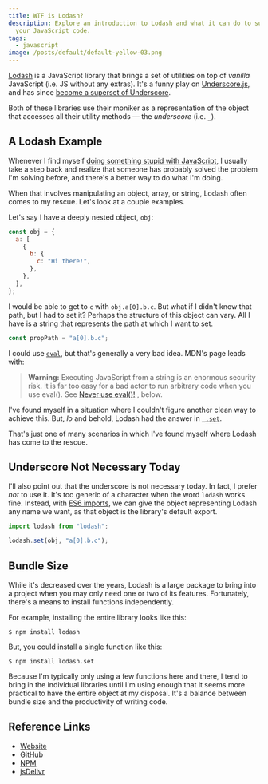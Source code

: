 ```yaml
---
title: WTF is Lodash?
description: Explore an introduction to Lodash and what it can do to support
  your JavaScript code.
tags:
  - javascript
image: /posts/default/default-yellow-03.png
---
```


[Lodash](https://lodash.com/) is a JavaScript library that brings a set of utilities on top of _vanilla_ JavaScript (i.e. JS without any extras). It's a funny play on [Underscore.js](https://underscorejs.org/), and has since [become a superset of Underscore](https://stackoverflow.com/a/13898916/2241124).

Both of these libraries use their moniker as a representation of the object that accesses all their utility methods — the _underscore_ (i.e. `_`).

## A Lodash Example

Whenever I find myself [doing something stupid with JavaScript](/posts/dont-do-stupid-shit-with-javascript/), I usually take a step back and realize that someone has probably solved the problem I'm solving before, and there's a better way to do what I'm doing.

When that involves manipulating an object, array, or string, Lodash often comes to my rescue. Let's look at a couple examples.

Let's say I have a deeply nested object, `obj`:

```js
const obj = {
  a: [
    {
      b: {
        c: "Hi there!",
      },
    },
  ],
};
```

I would be able to get to `c` with `obj.a[0].b.c`. But what if I didn't know that path, but I had to set it? Perhaps the structure of this object can vary. All I have is a string that represents the path at which I want to set.

```js
const propPath = "a[0].b.c";
```

I could use [`eval`](https://developer.mozilla.org/en-US/docs/Web/JavaScript/Reference/Global_Objects/eval), but that's generally a very bad idea. MDN's page leads with:

> **Warning:** Executing JavaScript from a string is an enormous security risk. It is far too easy for a bad actor to run arbitrary code when you use eval(). See [Never use eval()!](https://developer.mozilla.org/en-US/docs/Web/JavaScript/Reference/Global_Objects/eval#Never_use_eval!) , below.

I've found myself in a situation where I couldn't figure another clean way to achieve this. But, _lo_ and behold, Lodash had the answer in [`_.set`](https://lodash.com/docs#set).

That's just one of many scenarios in which I've found myself where Lodash has come to the rescue.

## Underscore Not Necessary Today

I'll also point out that the underscore is not necessary today. In fact, I prefer _not_ to use it. It's too generic of a character when the word `lodash` works fine. Instead, with [ES6 imports](https://developer.mozilla.org/en-US/docs/Web/JavaScript/Reference/Statements/import), we can give the object representing Lodash any name we want, as that object is the library's default export.

```js
import lodash from "lodash";

lodash.set(obj, "a[0].b.c");
```

## Bundle Size

While it's decreased over the years, Lodash is a large package to bring into a project when you may only need one or two of its features. Fortunately, there's a means to install functions independently.

For example, installing the entire library looks like this:

    $ npm install lodash

But, you could install a single function like this:

    $ npm install lodash.set

Because I'm typically only using a few functions here and there, I tend to bring in the individual libraries until I'm using enough that it seems more practical to have the entire object at my disposal. It's a balance between bundle size and the productivity of writing code.

## Reference Links

- [Website](https://lodash.com/)
- [GitHub](https://github.com/lodash/lodash)
- [NPM](https://www.npmjs.com/package/lodash)
- [jsDelivr](https://www.jsdelivr.com/package/npm/lodash)
